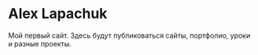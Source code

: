 # Alex Lapachuk
Мой первый сайт.
Здесь будут публиковаться сайты, портфолио, уроки и разные проекты.
